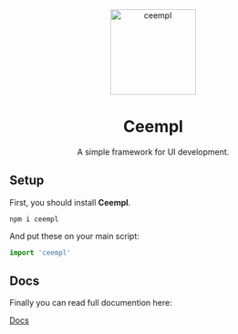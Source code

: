 <div align="center">
  <a href="http://ceempl.com" target="_blank"> 
    <img src="https://i.ibb.co/Kx20swD/ceempl.png" alt="ceempl" height="150" />
  </a>
  <h1><b> Ceempl </b></h1>
  <p>A simple framework for UI development.</p>
</div>

## Setup
First, you should install <b>Ceempl</b>.

```terminal
npm i ceempl
```

And put these on your main script:

```javascript
import 'ceempl'
```

## Docs

Finally you can read full documention here:

[Docs](http://ceempl.com)

